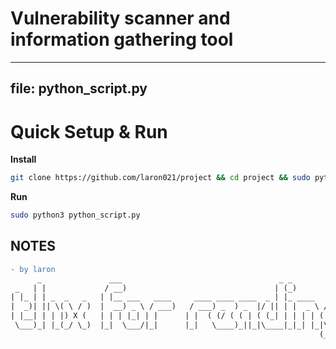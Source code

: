 # Vulnerability scanner and information gathering tool


---
file: python_script.py
---

# Quick Setup & Run
**Install**
```bash
git clone https://github.com/laron021/project && cd project && sudo python3 python_script.py
```
**Run**
```bash
sudo python3 python_script.py
```


## NOTES
```diff
- by laron
      _               ___                                   _ _             
 _   | |             / __)                                 | (_)            
| |_ | | _  _   _   | |__ ___   ____     ____ ____ ____  _ | |_ ____   ____ 
|  _)| || \( \ / )  |  __) _ \ / ___)   / ___) _  ) _  |/ || | |  _ \ / _  |
| |__| | | |) X (   | | | |_| | |      | |  ( (/ ( ( | ( (_| | | | | ( ( | |
 \___)_| |_(_/ \_)  |_|  \___/|_|      |_|   \____)_||_|\____|_|_| |_|\_|| |
                                                                     (_____| 
```


